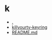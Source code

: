 k
========================

- [.](.)
- [killyourtv-keyring](killyourtv-keyring)
- [README.md](README.md)
